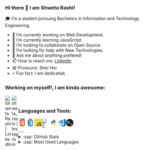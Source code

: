 ### Hi there 👋 I am Shweta Rashi!

  🎓 I’m a student pursuing Bachelors in Information and Technology Engineering.
- 🔭 I’m currently working on Web Development.
- 🌱 I’m currently learning JavaScript.
- 👯 I’m looking to collaborate on Open Source.
- 🤔 I’m looking for help with New Technologies.
- 💬 Ask me about anything prefered!
- 📫 How to reach me: [LinkedIn
](https://linkedin.com/in/shweta-rashi-1815601b5)
- 😄 Pronouns: She/ Her
- ⚡ Fun fact: I am dedicated.


### Working on myself!, I am kinda awesome:
<img align="left" alt="Shweta Rashi | LinkedIn" width="22px" src="https://cdn.jsdelivr.net/npm/simple-icons@v3/icons/linkedin.svg" />
<img align="left" alt="shweta_rashi | Instagram" width="22px" src="https://cdn.jsdelivr.net/npm/simple-icons@v3/icons/instagram.svg" />

<br />

### Languages and Tools:

<img align="left" alt="HTML5" width="26px" src="https://raw.githubusercontent.com/github/explore/80688e429a7d4ef2fca1e82350fe8e3517d3494d/topics/html/html.png" />
<img align="left" alt="CSS3" width="26px" src="https://raw.githubusercontent.com/github/explore/80688e429a7d4ef2fca1e82350fe8e3517d3494d/topics/css/css.png" />
<img align="left" alt="JavaScript" width="26px" src="https://raw.githubusercontent.com/github/explore/80688e429a7d4ef2fca1e82350fe8e3517d3494d/topics/javascript/javascript.png" />
<img align="left" alt="C" width="26px" src="https://cdn.iconscout.com/icon/free/png-512/c-programming-569564.png" />
<img align="left" alt="python" width="26px" src="https://raw.githubusercontent.com/github/explore/80688e429a7d4ef2fca1e82350fe8e3517d3494d/topics/python/python.png" />
<img align="left" alt="Visual Studio Code" width="26px" src="https://raw.githubusercontent.com/github/explore/80688e429a7d4ef2fca1e82350fe8e3517d3494d/topics/visual-studio-code/visual-studio-code.png" />
<img align="left" alt="Terminal" width="26px" src="https://raw.githubusercontent.com/github/explore/80688e429a7d4ef2fca1e82350fe8e3517d3494d/topics/terminal/terminal.png" />

<br />
<br />
---


<details>
  <summary>:zap: GitHub Stats</summary>

  <img align="left" alt="Shweta's GitHub Stats" src="https://github-readme-stats.vercel.app/api?username=Shweta-Rashi&show_icons=true&hide_border=true" />

</details>

<details>
  <summary>:zap: Most Used Languages</summary>

<img align="left" alt="Shweta's GitHub Top Languages" src="https://github-readme-stats.vercel.app/api/top-langs/?username=Shweta-Rashi" />

</details>


[instagram]: https://www.instagram.com/shweta_rashi/
[linkedin]: https://www.linkedin.com/in/shweta-rashi-1815601b5/
